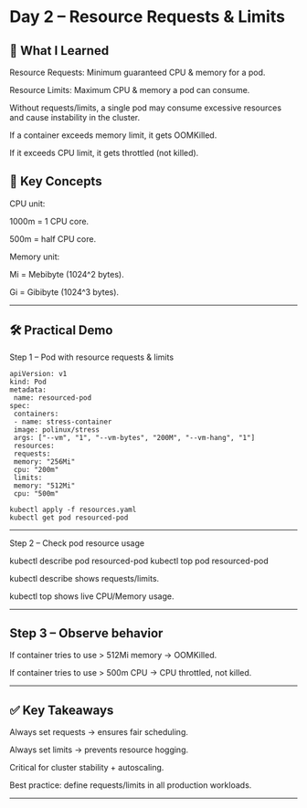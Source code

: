

# Day 2 – Resource Requests & Limits

## 📌 What I Learned

Resource Requests: Minimum guaranteed CPU & memory for a pod.

Resource Limits: Maximum CPU & memory a pod can consume.

Without requests/limits, a single pod may consume excessive resources and cause instability in the cluster.

If a container exceeds memory limit, it gets OOMKilled.

If it exceeds CPU limit, it gets throttled (not killed).





## 📖 Key Concepts

CPU unit:

1000m = 1 CPU core.

500m = half CPU core.


Memory unit:

Mi = Mebibyte (1024^2 bytes).

Gi = Gibibyte (1024^3 bytes).




---

## 🛠️ Practical Demo

Step 1 – Pod with resource requests & limits
```
apiVersion: v1
kind: Pod
metadata:
 name: resourced-pod
spec:
 containers:
 - name: stress-container
 image: polinux/stress
 args: ["--vm", "1", "--vm-bytes", "200M", "--vm-hang", "1"]
 resources:
 requests:
 memory: "256Mi"
 cpu: "200m"
 limits:
 memory: "512Mi"
 cpu: "500m"
```
```
kubectl apply -f resources.yaml
kubectl get pod resourced-pod
```

---

Step 2 – Check pod resource usage

kubectl describe pod resourced-pod
kubectl top pod resourced-pod

kubectl describe shows requests/limits.

kubectl top shows live CPU/Memory usage.



---

## Step 3 – Observe behavior

If container tries to use > 512Mi memory → OOMKilled.

If container tries to use > 500m CPU → CPU throttled, not killed.



---

## ✅ Key Takeaways

Always set requests → ensures fair scheduling.

Always set limits → prevents resource hogging.

Critical for cluster stability + autoscaling.

Best practice: define requests/limits in all production workloads.



---
